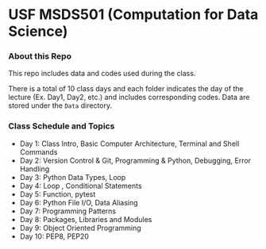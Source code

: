 # USF MSDS501 (Computation for Data Science)

### About this Repo
This repo includes data and codes used during the class.

There is a total of 10 class days and each folder indicates the day of the lecture (Ex. Day1, Day2, etc.) and includes corresponding codes.
Data are stored under the `Data` directory.

### Class Schedule and Topics
- Day 1: Class Intro, Basic Computer Architecture, Terminal and Shell Commands
- Day 2: Version Control & Git, Programming & Python, Debugging, Error Handling 
- Day 3: Python Data Types, Loop
- Day 4: Loop , Conditional Statements
- Day 5: Function, pytest
- Day 6: Python File I/O,  Data Aliasing
- Day 7: Programming Patterns
- Day 8: Packages, Libraries and Modules
- Day 9: Object Oriented Programming 
- Day 10: PEP8, PEP20